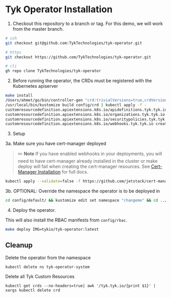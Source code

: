 # Tyk Operator Installation

1. Checkout this repository to a branch or tag. For this demo, we will work from the master branch.

```bash
# ssh
git checkout git@github.com:TykTechnologies/tyk-operator.git

# https
git checkout https://github.com/TykTechnologies/tyk-operator.git

# cli
gh repo clone TykTechnologies/tyk-operator
```

2. Before running the operator, the CRDs must be registered with the Kubernetes apiserver

```bash
make install
/Users/ahmet/go/bin/controller-gen "crd:trivialVersions=true,crdVersions=v1" rbac:roleName=manager-role webhook paths="./..." output:crd:artifacts:config=config/crd/bases
/usr/local/bin/kustomize build config/crd | kubectl apply -f -
customresourcedefinition.apiextensions.k8s.io/apidefinitions.tyk.tyk.io created
customresourcedefinition.apiextensions.k8s.io/organizations.tyk.tyk.io created
customresourcedefinition.apiextensions.k8s.io/securitypolicies.tyk.tyk.io created
customresourcedefinition.apiextensions.k8s.io/webhooks.tyk.tyk.io created
```

3. Setup

3a. Make sure you have cert-manager deployed

> :pencil2: **Note** If you have enabled webhooks in your deployments, you will need to have cert-manager already 
> installed in the cluster or make deploy will fail when creating the cert-manager resources. 
> See [Cert-Manager Installation](https://cert-manager.io/docs/installation/kubernetes/) for full docs.

```bash
kubectl apply --validate=false -f https://github.com/jetstack/cert-manager/releases/download/v1.0.2/cert-manager.yaml
```

3b. OPTIONAL: Override the namespace the operator is to be deployed in
```bash
cd config/default/ && kustomize edit set namespace "changeme" && cd ../..
```

4. Deploy the operator.

This will also install the RBAC manifests from `config/rbac`.

```bash
make deploy IMG=tykio/tyk-operator:latest
```

## Cleanup

Delete the operator from the namespace

```
kubectl delete ns tyk-operator-system
```

Delete all Tyk Custom Resources

```
kubectl get crds --no-headers=true| awk '/tyk.tyk.io/{print $1}' | xargs kubectl delete crd
```
